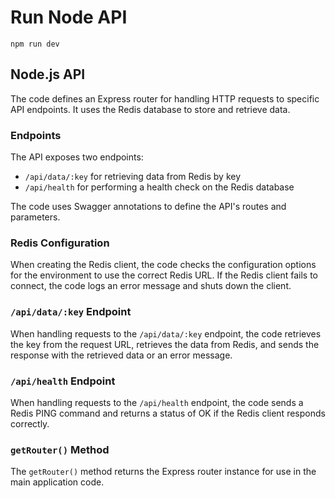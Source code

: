 # Run Node API

`npm run dev`

## Node.js API

The code defines an Express router for handling HTTP requests to specific API endpoints. It uses the Redis database to store and retrieve data.

### Endpoints

The API exposes two endpoints:

- `/api/data/:key` for retrieving data from Redis by key
- `/api/health` for performing a health check on the Redis database

The code uses Swagger annotations to define the API's routes and parameters.

### Redis Configuration

When creating the Redis client, the code checks the configuration options for the environment to use the correct Redis URL. If the Redis client fails to connect, the code logs an error message and shuts down the client.

### `/api/data/:key` Endpoint

When handling requests to the `/api/data/:key` endpoint, the code retrieves the key from the request URL, retrieves the data from Redis, and sends the response with the retrieved data or an error message.

### `/api/health` Endpoint

When handling requests to the `/api/health` endpoint, the code sends a Redis PING command and returns a status of OK if the Redis client responds correctly.

### `getRouter()` Method

The `getRouter()` method returns the Express router instance for use in the main application code.
